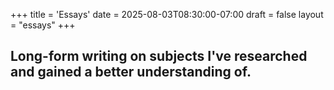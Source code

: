 +++
title = 'Essays'
date = 2025-08-03T08:30:00-07:00
draft = false
layout = "essays"
+++

## Long-form writing on subjects I've researched and gained a better understanding of.
